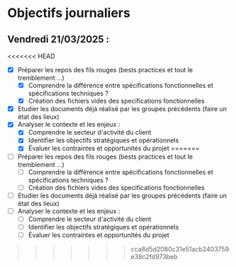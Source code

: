 # Objectifs journaliers

## Vendredi 21/03/2025 :


<<<<<<< HEAD
- [x] Préparer les repos des fils rouges (bests practices et tout le tremblement …)
  - [x] Comprendre la différence entre spécifications fonctionnelles et spécifications techniques ?
  - [x] Création des fichiers vides des specifications fonctionnelles
- [x] Etudier les documents déjà réalisé par les groupes précédents (faire un état des lieux)
- [x] Analyser le contexte et les enjeux :
    - [x] Comprendre le secteur d'activité du client
    - [x] Identifier les objectifs stratégiques et opérationnels
    - [x] Évaluer les contraintes et opportunités du projet
=======
- [ ] Préparer les repos des fils rouges (bests practices et tout le tremblement …)
  - [ ] Comprendre la différence entre spécifications fonctionnelles et spécifications techniques ?
  - [ ] Création des fichiers vides des specifications fonctionnelles
- [ ] Etudier les documents déjà réalisé par les groupes précédents (faire un état des lieux)
- [ ] Analyser le contexte et les enjeux :
    - [ ] Comprendre le secteur d'activité du client
    - [ ] Identifier les objectifs stratégiques et opérationnels
    - [ ] Évaluer les contraintes et opportunités du projet
>>>>>>> cca8d5d2080c31e51acb2403759e38c2fd973beb
